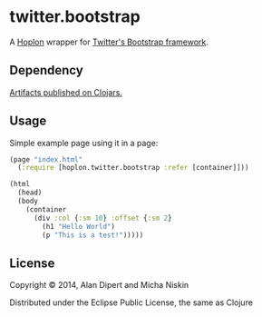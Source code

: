 # twitter.bootstrap

A [Hoplon][hoplon] wrapper for [Twitter's Bootstrap framework][2].

## Dependency

[Artifacts published on Clojars.][1]

## Usage

Simple example page using it in a page:

```clojure
(page "index.html"
  (:require [hoplon.twitter.bootstrap :refer [container]]))

(html
  (head)
  (body
    (container
      (div :col {:sm 10} :offset {:sm 2}
        (h1 "Hello World")
        (p "This is a test!")))))
```

## License

Copyright © 2014, Alan Dipert and Micha Niskin

Distributed under the Eclipse Public License, the same as Clojure

[hoplon]: http://hoplon.io
[1]: https://clojars.org/io.hoplon/twitter.bootstrap
[2]: https://getbootstrap.com

